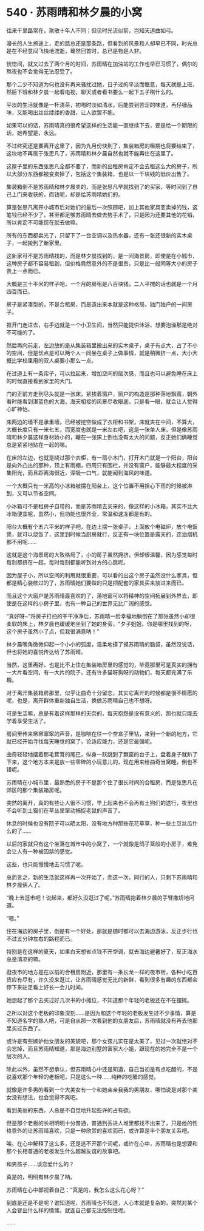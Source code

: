 # 540 · 苏雨晴和林夕晨的小窝

往来千里路常在，聚散十年人不同；但见时光流似箭，岂知天道曲如弓。

漫长的人生旅途上，走的路总还是那条路，但看到的风景和人却早已不同，时光总是在不经意间飞快地流逝，蓦然回首时，总已是物是人非。

恍惚间，就又过去了两个月的时间，苏雨晴在加油站的工作也早已习惯了，偶尔的熬夜也不会觉得无法忍受了。

那个二少不知道为何也没有再来骚扰过她，日子过的平淡而惬意，每天就是上班，然后下班和林夕晨一起看电视，聊天或者看书要么一起下五子棋什么的。

平淡的生活就像是一杯清茶，初喝时淡如清水，后能尝到苦涩的味道，再仔细品味，又能喝出丝丝缕缕的香甜，让人欲罢不能。

如果可以的话，苏雨晴真的很希望这样的生活能一直继续下去，要是给一个期限的话，她希望是，永远。

不过终究还是要离开这里了，因为九月份快到了，集装箱房的租期也将要结束了，这块地不再属于张思凡了，苏雨晴和林夕晨自然也就不能再住在这里了。

这屋子里的东西张思凡全都不要了，而新的出租房肯定不会去租这么大的房子，所以大部分东西都被变卖掉了，包括这个集装箱，也是以一千块钱的低价出售了。

集装箱倒不是苏雨晴和林夕晨卖的，而是张思凡早就找到了的买家，等时间到了自己上门来收获的，而钱呢，却是给苏雨晴她们的。

算是张思凡离开小城市后对她们的最后一次照顾吧，加上其他家具变卖掉的钱，这笔钱已经不少了，甚至都足够苏雨晴去做去势手术了，只是因为还要其他的花销，所以肯定不可能现在就去做嘛。

所有的东西都卖光了，只留下了一台空调以及热水器，还有一张还很新的实木桌子，一起搬到了新家里。

这新家可不是苏雨晴找的，而是林夕晨找到的，是一间海景房，即使是在小城市，这种房子都不容易租到，但价格竟然意外的不是很贵，只是比一般同等大小的房子贵上一点而已。

大概是三十平米的样子吧，一个月的房租是八百块钱，二人平摊的话也就是一个月四百而已。

房子是紧凑型的，不是合租房，而是造出来本就是这种格局，独门独户的一间房子。

推开门走进去，右手边就是一个小卫生间，当然只能提供沐浴，想要泡澡那是绝对不可能的了。

然后再向前走，左边放的是从集装箱里搬出来的实木桌子，桌子有点大，占了不小的空间，但是优点是可以两个人一同坐在桌子上做事情，就是稍微挤一点，大小大概比学校里用的双人桌要小那么一点。

在过道上有一条帘子，可以拉起来，增加空间的层次感，而且也可以避免睡在床上的时候直接看到家里的大门。

门的正前方走到尽头就是一张床，紧挨着窗户，窗户的构造是那种落地飘窗，朝外看时能看到湛蓝色的大海，海天相接的风景尽收眼底，只是看一眼，就会让人觉得心旷神怡。

床两边的墙不是承重墙，已经被挖空做成了衣柜和书架，床就夹在中间，不算大，大概长度只有一米七五，而宽度也就是一米左右吧，这是一张单人床，但是像苏雨晴和林夕晨这样身材娇小的，睡在一张床上倒也没有太大的问题，反正她们俩睡觉总是紧紧地贴在一起的嘛。

在床的左边，也就是绕过那个衣柜，有一扇小木门，打开木门就是一个阳台，阳台是向外凸出的那种，顶上有雨棚，四周只有围栏，并没有窗户，能够最大程度的采集阳光，而且距离海很近，深吸一口气，就能闻到海风的味道。

一个大概只有一米高的小冰箱被摆在阳台上，这个位置不用担心下雨的时候被淋到，又可以节省空间。

小冰箱可不是租房子自带的，而是苏雨晴去买来的，像这样的小冰箱，其实不比大冰箱便宜呢，虽然小，但功能也很齐全，常温和速冻都是有的。

阳台大概有个五六平米的样子吧，在边上摆一张桌子，上面放个电磁炉，放个电饭煲，就可以烧饭了，这里到时候当厨房就行，反正有一块位置是露天的，连油烟机都不用呢……

这就是这个海景房的大致格局了，小的房子虽然拥挤，但却很温馨，因为感觉每时每刻都挤在一起，每时每刻都能听到对方的心跳呢。

因为屋子小，所以空间的利用就很重要，可以看的出这个房子虽然没什么家具，但都是精心装修过的了，苏雨晴她们要做的只是把配套的家具买来放进来而已。

而且这个大窗户是苏雨晴最喜欢的了，落地窗可以将精神的空间拓展到外界去，即使是在这样的小房子里，也有一种自己的世界无比广阔的感觉。

“真好呀\~”将房子打扫的干干净净后，苏雨晴一脸幸福地躺倒在了那张虽然小却很柔软的床上，林夕晨也缓缓地坐到了她的身旁，“夕子姐姐，你是哪里找到的呀，这个房子虽然小了点，但我很满意呐！”

林夕晨嘴角微微仰起一个小小的弧度，温柔地摸了摸苏雨晴的脑袋，虽然没说话，但也将她的喜悦传达给了苏雨晴。

当然，这里再好，也是比不上住在集装箱房里的感觉的，毕竟那里可是真实的拥有一大片看空间，有一大片的院子，还有许多猫呀狗呀的动物们，每天都充满了乐趣。

对于离开集装箱房那里，似乎让曲奇十分留恋，其实它离开的时候都是很不情愿的呢，也是，离开群体重新独自生活，换做苏雨晴自己也不想呀。

可是生活嘛，总是有着这样那样的无奈的，每天抱怨是没有意义的，那也就只能去学着享受生活了。

房间里传来窸窸窣窣的声音，是咖啡在往一个空盒子里钻，来到一个新的地方，它就已经开始寻找每天睡觉的窝了，论适应能力，还是它最强呢。

曲奇轻轻地摆着那毛茸茸的尾巴，纵身一跃跳到了飘窗的台子上，盘着身子就趴了下来，这个地方本来是放一些零碎的小玩意儿的，现在用来给曲奇当窝睡，倒也不错呢。

苏雨晴在小城市里，最熟悉的房子不是那个住了很长时间的合租房，而是张思凡在郊区的那个集装箱房呢。

突然的离开，真的有些让人很不习惯，早上起来也不会再有土狗们的送行，夜里也不会听到土猫们在草丛里窜动捕捉老鼠的声音了。

休息的时候也没有院子可以晒太阳，没有地方种那些花花草草，种一些土豆丝瓜什么的了……

以后的家就只有这个坐落在城市中的小窝了，一个就像是鸽子笼般的小房子，难免会让人有一种被囚禁的感觉。

这些，也只能慢慢地去习惯了呢。

总而言之，新的生活就这样再一次开始了，而这一次，同行的人，只剩下苏雨晴和林夕晨俩人了。

“晚上去逛市吧！说起来，都好久没逛过了呢。”苏雨晴抱着林夕晨的手臂撒娇地问道。

“嗯。”

住在海边的房子里，倒是有一个好处，那就是随时都可以去海边游泳，反正步行也不过五分钟左右的路程而已。

特别是在这样的夏天，如果白天想省点钱不开空调，就去海边避暑好了，反正海水总是清凉的嘛。

逛夜市的地方是在以前的合租房附近，那里有一条长龙一样的夜市街，各种小吃百货应有尽有，许久没来逛过，让苏雨晴感觉无比的新鲜，看到很多有趣的东西都会停下来驻足看上好长一会儿时间。

她想起了那个去买过好几次书的小摊位，不知道那个年轻的老板还在不在摆摊。

之所以对这个老板的印象深刻……是因为和这个年轻的老板发生过不少事情，算是不知道名字的熟人吧，可是自从那一次看到他的女朋友后，苏雨晴就没有再去他那里买过东西了。

或许是有些嫉妒他女朋友的美貌吧，那个女孩儿实在是太美了，见过一次就绝对不会忘掉，而且苏雨晴知道，那是海边别墅的富家大小姐，跟现在的她完全不是一个层次的人。

除此以外，虽然不想承认，但苏雨晴心中还是知道，自己当初是有点吃醋的，不是说喜欢那个年轻的老板吧，只是这么一种……纯粹的吃醋的感觉。

就像是许多男的看到一个大美女有一个和她亲亲我我的男朋友，哪怕说是对那个美女没有想法，也会觉得不爽吧。

看到美丽的东西，人总是不自觉地升起些许的占有欲。

但是那个老板的长相明明十分普通，普通到丢进人堆里都找不出来了，只是他的性格意外的让苏雨晴喜欢，只是一种欣赏的喜欢而已，或许算是半个朋友关系吧。

唉，在心中解释了这么多，还是逃不开那个词呢，或许在心中，苏雨晴也是想要和那个长相普通的老板发生什么超越友谊的故事吧。

和男孩子……谈恋爱什么的？

真是的，明明有林夕晨了呐。

苏雨晴在心中鄙视着自己：“真是的，我怎么这么花心呀？”

到底是还是不是呢？谁知道呢，苏雨晴也不知道，人心本就是复杂的，突然对某个人会冒出什么样的情愫，就连自己都无法控制住呢。

……
